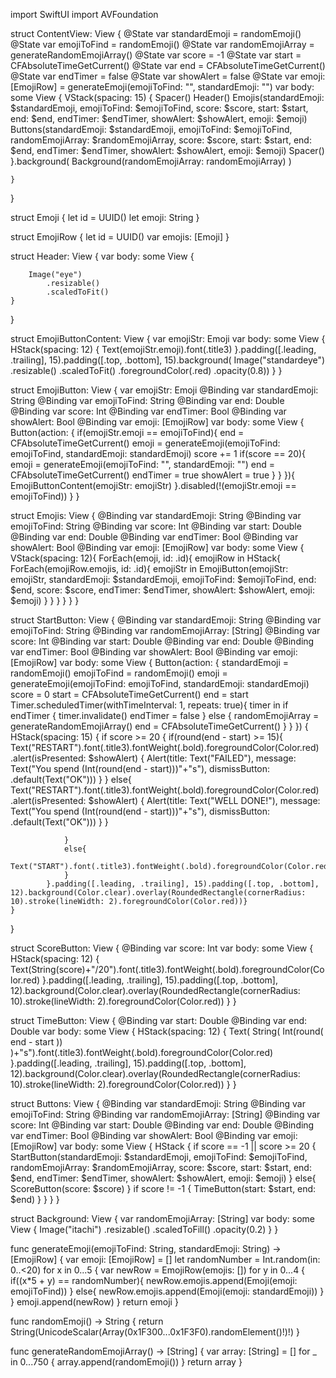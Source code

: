 import SwiftUI
import AVFoundation

struct ContentView: View {
    @State var standardEmoji = randomEmoji()
    @State var emojiToFind = randomEmoji()
    @State var randomEmojiArray = generateRandomEmojiArray()
    @State var score = -1
    @State var start = CFAbsoluteTimeGetCurrent()
    @State var end = CFAbsoluteTimeGetCurrent()
    @State var endTimer = false
    @State var showAlert = false
    @State var emoji: [EmojiRow] = generateEmoji(emojiToFind: "", standardEmoji: "")
    var body: some View {
        VStack(spacing: 15) {
            Spacer()
            Header()
            Emojis(standardEmoji: $standardEmoji, emojiToFind: $emojiToFind, score: $score, start: $start, end: $end, endTimer: $endTimer, showAlert: $showAlert, emoji: $emoji)
            Buttons(standardEmoji: $standardEmoji, emojiToFind: $emojiToFind, randomEmojiArray: $randomEmojiArray, score: $score, start: $start, end: $end, endTimer: $endTimer, showAlert: $showAlert, emoji: $emoji)
            Spacer()
        }.background(
           Background(randomEmojiArray: randomEmojiArray)
        )
        
    }

}

struct Emoji {
    let id = UUID()
    let emoji: String
}

struct EmojiRow {
    let id = UUID()
    var emojis: [Emoji]
}


struct Header: View {
    var body: some View {

        Image("eye")
            .resizable()
            .scaledToFit()
    }
}

struct EmojiButtonContent: View {
    var emojiStr: Emoji
    var body: some View {
        HStack(spacing: 12) {
            Text(emojiStr.emoji).font(.title3)
        }.padding([.leading, .trailing], 15).padding([.top, .bottom], 15).background(
            Image("standardeye")
                .resizable()
                .scaledToFit()
                .foregroundColor(.red)
                .opacity(0.8))
    }
}



struct EmojiButton: View {
    var emojiStr: Emoji
    @Binding var standardEmoji: String
    @Binding var emojiToFind: String
    @Binding var end: Double
    @Binding var score: Int
    @Binding var endTimer: Bool
    @Binding var showAlert: Bool
    @Binding var emoji: [EmojiRow]
    var body: some View {
        Button(action: {
            if(emojiStr.emoji == emojiToFind){
                end = CFAbsoluteTimeGetCurrent()
                emoji = generateEmoji(emojiToFind: emojiToFind, standardEmoji: standardEmoji)
                score += 1
                if(score == 20){
                    emoji = generateEmoji(emojiToFind: "", standardEmoji: "")
                    end = CFAbsoluteTimeGetCurrent()
                    endTimer = true
                    showAlert = true
                }
            }
        }){
            EmojiButtonContent(emojiStr: emojiStr)
        }.disabled(!(emojiStr.emoji == emojiToFind))
    }
}

struct Emojis: View {
    @Binding var standardEmoji: String
    @Binding var emojiToFind: String
    @Binding var score: Int
    @Binding var start: Double
    @Binding var end: Double
    @Binding var endTimer: Bool
    @Binding var showAlert: Bool
    @Binding var emoji: [EmojiRow]
    var body: some View {
        VStack(spacing: 12){
            ForEach(emoji, id: \.id){
                emojiRow in HStack{
                    ForEach(emojiRow.emojis, id: \.id){
                        emojiStr in EmojiButton(emojiStr: emojiStr, standardEmoji: $standardEmoji, emojiToFind: $emojiToFind, end: $end, score: $score, endTimer: $endTimer, showAlert: $showAlert, emoji: $emoji)
                    }
                }
            }
        }
    }
}

struct StartButton: View {
    @Binding var standardEmoji: String
    @Binding var emojiToFind: String
    @Binding var randomEmojiArray: [String]
    @Binding var score: Int
    @Binding var start: Double
    @Binding var end: Double
    @Binding var endTimer: Bool
    @Binding var showAlert: Bool
    @Binding var emoji: [EmojiRow]
    var body: some View {
        Button(action: {
            standardEmoji = randomEmoji()
            emojiToFind = randomEmoji()
            emoji = generateEmoji(emojiToFind: emojiToFind, standardEmoji: standardEmoji)
            score = 0
            start = CFAbsoluteTimeGetCurrent()
            end = start
            Timer.scheduledTimer(withTimeInterval: 1, repeats: true){ 
                timer in
                if endTimer {
                    timer.invalidate()
                    endTimer = false
                }
                else {
                    randomEmojiArray = generateRandomEmojiArray()
                    end = CFAbsoluteTimeGetCurrent()
                }
            }
        })
        {
            HStack(spacing: 15) {
                if score >= 20 {
                    if(round(end - start) >= 15){
                        Text("RESTART").font(.title3).fontWeight(.bold).foregroundColor(Color.red)
                            .alert(isPresented: $showAlert) {
                                Alert(title: Text("FAILED"), message: Text("You spend \(Int(round(end - start)))"+"s"), dismissButton: .default(Text("OK")))
                            }
                    }
                    else{
                        Text("RESTART").font(.title3).fontWeight(.bold).foregroundColor(Color.red)
                            .alert(isPresented: $showAlert) {
                                Alert(title: Text("WELL DONE!"), message: Text("You spend \(Int(round(end - start)))"+"s"), dismissButton: .default(Text("OK")))
                            }
                    }
                    
                }
                else{
                    Text("START").font(.title3).fontWeight(.bold).foregroundColor(Color.red)
                }
            }.padding([.leading, .trailing], 15).padding([.top, .bottom], 12).background(Color.clear).overlay(RoundedRectangle(cornerRadius: 10).stroke(lineWidth: 2).foregroundColor(Color.red))}
    }
}

struct ScoreButton: View {
    @Binding var score: Int
    var body: some View {
        HStack(spacing: 12) {
            Text(String(score)+"/20").font(.title3).fontWeight(.bold).foregroundColor(Color.red)
        }.padding([.leading, .trailing], 15).padding([.top, .bottom], 12).background(Color.clear).overlay(RoundedRectangle(cornerRadius: 10).stroke(lineWidth: 2).foregroundColor(Color.red))
    }
}

struct TimeButton: View {
    @Binding var start: Double
    @Binding var end: Double
    var body: some View {
        HStack(spacing: 12) {
            Text(
                String(
                    Int(round(
                        end - start
                    ))
                )+"s").font(.title3).fontWeight(.bold).foregroundColor(Color.red)
        }.padding([.leading, .trailing], 15).padding([.top, .bottom], 12).background(Color.clear).overlay(RoundedRectangle(cornerRadius: 10).stroke(lineWidth: 2).foregroundColor(Color.red))
    }
}

struct Buttons: View {
    @Binding var standardEmoji: String
    @Binding var emojiToFind: String
    @Binding var randomEmojiArray: [String]
    @Binding var score: Int
    @Binding var start: Double
    @Binding var end: Double
    @Binding var endTimer: Bool
    @Binding var showAlert: Bool
    @Binding var emoji: [EmojiRow]
    var body: some View {
        HStack {
            if score == -1 || score >= 20 {
                StartButton(standardEmoji: $standardEmoji, emojiToFind: $emojiToFind,  randomEmojiArray: $randomEmojiArray, score: $score, start: $start, end: $end, endTimer: $endTimer, showAlert: $showAlert, emoji: $emoji)
            }
            else{
                ScoreButton(score: $score)
            }
            if score != -1 {
                TimeButton(start: $start, end: $end)
            }
        }
    }
}

struct Background: View {
    var randomEmojiArray: [String]
    var body: some View {
        Image("itachi")
            .resizable()
            .scaledToFill()
            .opacity(0.2)
    }
}

func generateEmoji(emojiToFind: String, standardEmoji: String) -> [EmojiRow] {
    var emoji: [EmojiRow] = []
    let randomNumber = Int.random(in: 0..<20)
    for x in 0...5 {
        var newRow = EmojiRow(emojis: [])
        for y in 0...4 {
            if((x*5 + y) == randomNumber){
                newRow.emojis.append(Emoji(emoji: emojiToFind))
            }
            else{
                newRow.emojis.append(Emoji(emoji: standardEmoji))
            }
        }
        emoji.append(newRow)
    }
    return emoji
}

func randomEmoji() -> String {
    return String(UnicodeScalar(Array(0x1F300...0x1F3F0).randomElement()!)!)
}

func generateRandomEmojiArray() -> [String] {
    var array: [String] = []
    for _ in 0...750 {
        array.append(randomEmoji())
    }
    return array
}
